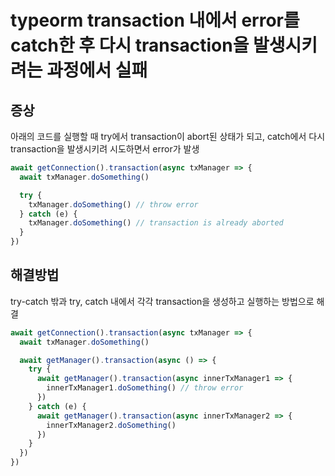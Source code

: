 # typeorm transaction 내에서 error를 catch한 후 다시 transaction을 발생시키려는 과정에서 실패

## 증상
아래의 코드를 실행할 때 try에서 transaction이 abort된 상태가 되고, catch에서 다시 transaction을 발생시키려 시도하면서 error가 발생
```ts
await getConnection().transaction(async txManager => {
  await txManager.doSomething()

  try {
    txManager.doSomething() // throw error
  } catch (e) {
    txManager.doSomething() // transaction is already aborted
  }
})
```

## 해결방법
try-catch 밖과 try, catch 내에서 각각 transaction을 생성하고 실행하는 방법으로 해결
```ts
await getConnection().transaction(async txManager => {
  await txManager.doSomething()

  await getManager().transaction(async () => {
    try {
      await getManager().transaction(async innerTxManager1 => {
        innerTxManager1.doSomething() // throw error
      })
    } catch (e) {
      await getManager().transaction(async innerTxManager2 => {
        innerTxManager2.doSomething()
      })
    }
  })
})
```
